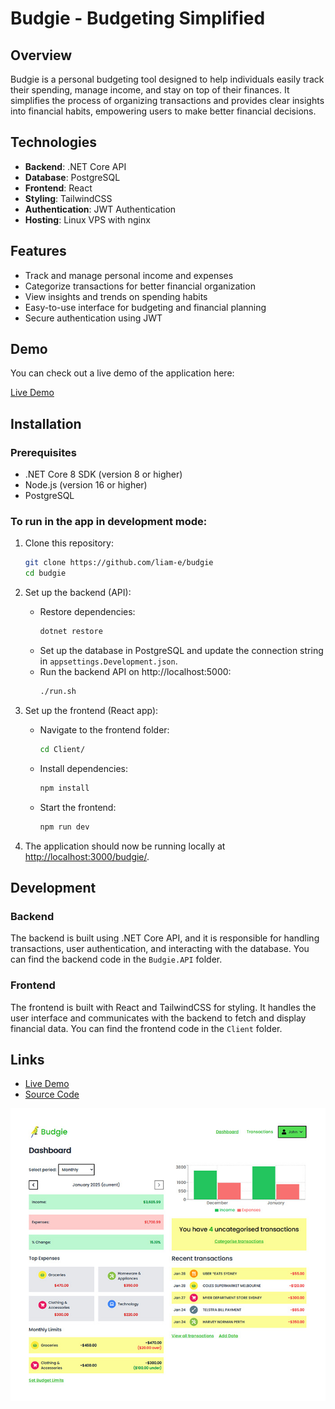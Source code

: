 # Budgie - Budgeting Simplified

## Overview

Budgie is a personal budgeting tool designed to help individuals easily track their spending, manage income, and stay on top of their finances. It simplifies the process of organizing transactions and provides clear insights into financial habits, empowering users to make better financial decisions.

## Technologies

- **Backend**: .NET Core API
- **Database**: PostgreSQL
- **Frontend**: React
- **Styling**: TailwindCSS
- **Authentication**: JWT Authentication
- **Hosting**: Linux VPS with nginx

## Features

- Track and manage personal income and expenses
- Categorize transactions for better financial organization
- View insights and trends on spending habits
- Easy-to-use interface for budgeting and financial planning
- Secure authentication using JWT

## Demo

You can check out a live demo of the application here:

[Live Demo](https://liamensbey.com/budgie/)

## Installation

### Prerequisites

- .NET Core 8 SDK (version 8 or higher)
- Node.js (version 16 or higher)
- PostgreSQL

### To run in the app in development mode:

1. Clone this repository:

   ```bash
   git clone https://github.com/liam-e/budgie
   cd budgie
   ```

2. Set up the backend (API):

   - Restore dependencies:
     ```bash
     dotnet restore
     ```
   - Set up the database in PostgreSQL and update the connection string in `appsettings.Development.json`.
   - Run the backend API on http://localhost:5000:
     ```bash
     ./run.sh
     ```

3. Set up the frontend (React app):

   - Navigate to the frontend folder:
     ```bash
     cd Client/
     ```
   - Install dependencies:
     ```bash
     npm install
     ```
   - Start the frontend:
     ```bash
     npm run dev
     ```

4. The application should now be running locally at [http://localhost:3000/budgie/](http://localhost:3000/budgie/).

## Development

### Backend

The backend is built using .NET Core API, and it is responsible for handling transactions, user authentication, and interacting with the database. You can find the backend code in the `Budgie.API` folder.

### Frontend

The frontend is built with React and TailwindCSS for styling. It handles the user interface and communicates with the backend to fetch and display financial data. You can find the frontend code in the `Client` folder.

## Links

- [Live Demo](https://liamensbey.com/budgie/)
- [Source Code](https://github.com/liam-e/budgie)

![Budgie Screenshot](budgie-screenshot.jpg)
